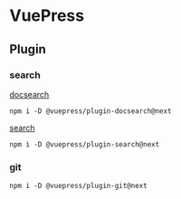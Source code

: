 # VuePress

## Plugin
### search
[docsearch](https://v2.vuepress.vuejs.org/zh/reference/plugin/docsearch.html)
```shell
npm i -D @vuepress/plugin-docsearch@next
```

[search](https://v2.vuepress.vuejs.org/zh/reference/plugin/search.html)
```shell
npm i -D @vuepress/plugin-search@next
```

### git
```shell
npm i -D @vuepress/plugin-git@next
```
